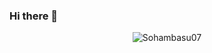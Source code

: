 ### Hi there 👋


<p align="center"> <img src="https://github-readme-stats.vercel.app/api?username=Sohambasu07&show_icons=true" alt="Sohambasu07" /> </p>

<!--
**Sohambasu07/Sohambasu07** is a ✨ _special_ ✨ repository because its `README.md` (this file) appears on your GitHub profile.

Here are some ideas to get you started:

- 🔭 I’m currently working on ...
- 🌱 I’m currently learning ...
- 👯 I’m looking to collaborate on ...
- 🤔 I’m looking for help with ...
- 💬 Ask me about ...
- 📫 How to reach me: ...
- 😄 Pronouns: ...
- ⚡ Fun fact: ...
-->
